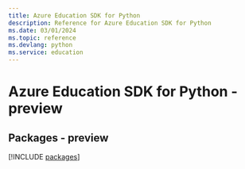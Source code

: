 ```yaml
---
title: Azure Education SDK for Python
description: Reference for Azure Education SDK for Python
ms.date: 03/01/2024
ms.topic: reference
ms.devlang: python
ms.service: education
---
```

# Azure Education SDK for Python - preview
## Packages - preview
[!INCLUDE [packages](education-index.md)]